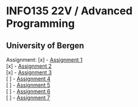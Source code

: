 # INFO135 22V / Advanced Programming
## University of Bergen

Assignment:
[x] - [Assignment 1](https://github.com/EwyBoy/INFO135/blob/master/1/assignment_1.py)  
[x] - [Assignment 2](https://github.com/EwyBoy/INFO135/blob/master/2/assignment_2.py)  
[x] - [Assignment 3](https://github.com/EwyBoy/INFO135/blob/master/3/assignment_3.py)  
[ ] - [Assignment 4](https://github.com/EwyBoy/INFO135/blob/master/4/assignment_4.py)  
[ ] - [Assignment 5](https://github.com/EwyBoy/INFO135/blob/master/5/assignment_5.py)  
[ ] - [Assignment 6](https://github.com/EwyBoy/INFO135/blob/master/6/assignment_6.py)  
[ ] - [Assignment 7](https://github.com/EwyBoy/INFO135/blob/master/7/assignment_7.py)  
